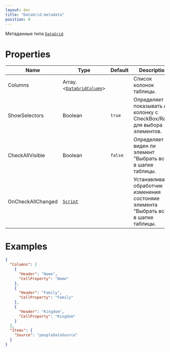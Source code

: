 ```yaml
---
layout: doc
title: "DataGrid.metadata"
position: 0
---
```


Метаданные типа [`DataGrid`](../).

# Properties

Name|Type|Default|Description
----|----|----|-----------
Columns|Array.<[`DataGridColumn`](../DataGridColumn/)>||Список колонок таблицы.
ShowSelectors|Boolean|`true`|Определяет показывать ли колонку с CheckBox/Radio для выбора элементов.
CheckAllVisible|Boolean|`false`|Определяет виден ли элемент "Выбрать все" в шапке таблицы.
OnCheckAllChanged|[`Script`](../../../Core/Script/)||Устанавливает обработчик изменения состоняие элемента "Выбрать все" в шапке таблицы.

# Examples

```json
{
  "Columns": [
    {
      "Header": "Name",
      "CellProperty": "Name"
    },
    {
      "Header": "Family",
      "CellProperty": "Family"
    },
    {
      "Header": "Kingdom",
      "CellProperty": "Kingdom"
    }
  ],
  "Items": {
    "Source": "peopleDataSource"
  }
}
```
